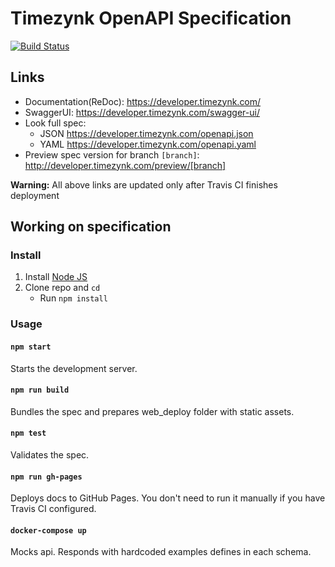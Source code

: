 # Timezynk OpenAPI Specification
[![Build Status](https://travis-ci.org/TimeZynk/timezynk-api-spec.svg?branch=master)](https://travis-ci.org/TimeZynk/timezynk-api-spec)

## Links

- Documentation(ReDoc): https://developer.timezynk.com/
- SwaggerUI: https://developer.timezynk.com/swagger-ui/
- Look full spec:
    + JSON https://developer.timezynk.com/openapi.json
    + YAML https://developer.timezynk.com/openapi.yaml
- Preview spec version for branch `[branch]`: http://developer.timezynk.com/preview/[branch]

**Warning:** All above links are updated only after Travis CI finishes deployment

## Working on specification
### Install

1. Install [Node JS](https://nodejs.org/)
2. Clone repo and `cd`
    + Run `npm install`

### Usage

#### `npm start`
Starts the development server.

#### `npm run build`
Bundles the spec and prepares web_deploy folder with static assets.

#### `npm test`
Validates the spec.

#### `npm run gh-pages`
Deploys docs to GitHub Pages. You don't need to run it manually if you have Travis CI configured.

#### `docker-compose up`
Mocks api. Responds with hardcoded examples defines in each schema.
